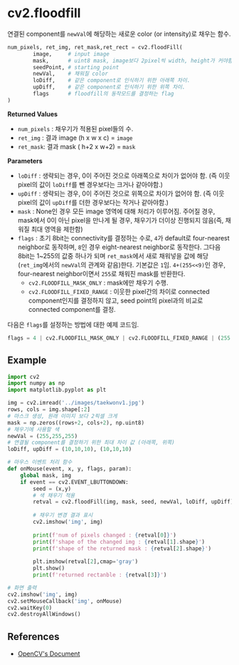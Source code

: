 # cv2.floodfill

연결된 component를 `newVal`에 해당하는 새로운 color (or intensity)로 채우는 함수.

```Python
num_pixels, ret_img, ret_mask,ret_rect = cv2.floodFill(
        image,     # input image
        mask,      # uint8 mask, image보다 2pixel씩 width, height가 커야함.
        seedPoint, # starting point
        newVal,    # 채워질 color
        loDiff,    # 같은 component로 인식하기 위한 아래쪽 차이.
        upDiff,    # 같은 component로 인식하기 위한 위쪽 차이. 
        flags      # floodfill의 동작모드를 결정하는 flag
)
``` 

**Returned Values**

* `num_pixels` : 채우기가 적용된 pixel들의 수.
* `ret_img` : 결과 image (h x w x c) = `image`
* `ret_mask`: 결과 mask  ( h+2 x w+2) = `mask`

**Parameters**

* `loDiff` : 생략되는 경우, 0이 주어진 것으로 아래쪽으로 차이가 없어야 함. (즉 이웃 pixel의 값이 `loDiff`를 뺀 경우보다는 크거나 같아야함.)
* `upDiff` : 생략되는 경우, 0이 주어진 것으로 위쪽으로 차이가 없어야 함. (즉 이웃 pixel의 값이 `upDiff`를 더한 경우보다는 작거나 같아야함.)
* `mask` : None인 경우 모든 image 영역에 대해 처리가 이루어짐. 주어질 경우, mask에서 0이 아닌 pixel을 만나게 될 경우, 채우기가 더이상 진행되지 않음(즉, 채워질 최대 영역을 제한함)
* `flags` : 초기 8bit는 connectivity를 결정하는 수로, `4`가 default로 four-nearest neighbor로 동작하며, `8`인 경우 eight-nearest neighbor로 동작한다. 그다음 8bit는 1~255의 값중 하나가 되며 `ret_mask`에서 새로 채워넣을 값에 해당 (`ret_img`에서의 `newVal`의 관계와 같음)한다. 기본값은 `1`임. `4+(255<<9)`인 경우, four-nearest neighbor이면서 `255`로 채워진 mask를 반환한다.
    * `cv2.FLOODFILL_MASK_ONLY` : mask에만 채우기 수행.
    * `cv2.FLOODFILL_FIXED_RANGE` : 이웃한 pixel간의 차이로 connected component인지를 결정하지 않고, seed point의 pixel과의 비교로 connected component를 결정.

다음은 `flags`를 설정하는 방법에 대한 예제 코드임.

```Python
flags = 4 | cv2.FLOODFILL_MASK_ONLY | cv2.FLOODFILL_FIXED_RANGE | (255 << 8)
```

## Example

```Python
import cv2
import numpy as np
import matplotlib.pyplot as plt

img = cv2.imread('../images/taekwonv1.jpg')
rows, cols = img.shape[:2]
# 마스크 생성, 원래 이미지 보다 2픽셀 크게
mask = np.zeros((rows+2, cols+2), np.uint8)
# 채우기에 사용할 색
newVal = (255,255,255)
# 연결될 component를 결정하기 위한 최대 차이 값 (아래쪽, 위쪽)
loDiff, upDiff = (10,10,10), (10,10,10)

# 마우스 이벤트 처리 함수
def onMouse(event, x, y, flags, param):
    global mask, img
    if event == cv2.EVENT_LBUTTONDOWN:
        seed = (x,y)
        # 색 채우기 적용 
        retval = cv2.floodFill(img, mask, seed, newVal, loDiff, upDiff)
        
        # 채우기 변경 결과 표시 
        cv2.imshow('img', img)
        
        print(f'num of pixels changed : {retval[0]}')
        print(f'shape of the changed img : {retval[1].shape}')
        print(f'shape of the returned mask : {retval[2].shape}')
        
        plt.imshow(retval[2],cmap='gray')
        plt.show()
        print(f'returned rectanble : {retval[3]}')

# 화면 출력
cv2.imshow('img', img)
cv2.setMouseCallback('img', onMouse)
cv2.waitKey(0)
cv2.destroyAllWindows()
```

## References

* [OpenCV's Document](https://docs.opencv.org/4.x/d7/d1b/group__imgproc__misc.html#ga366aae45a6c1289b341d140839f18717)
